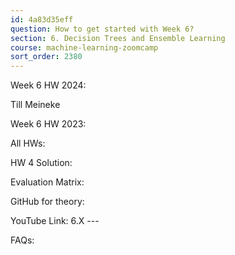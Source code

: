 ```yaml
---
id: 4a83d35eff
question: How to get started with Week 6?
section: 6. Decision Trees and Ensemble Learning
course: machine-learning-zoomcamp
sort_order: 2380
---
```


Week 6 HW 2024:

Till Meineke

Week 6 HW 2023:

All HWs:

HW 4 Solution:

Evaluation Matrix:

GitHub for theory:

YouTube Link: 6.X ---

FAQs:

~~~Nukta Bhatia~~~

